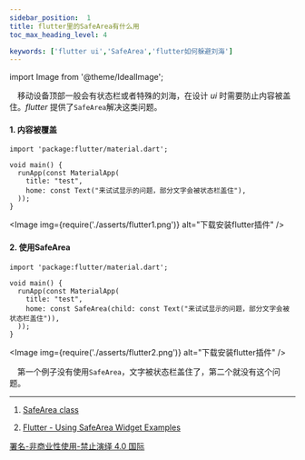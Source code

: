 ```yaml
---
sidebar_position:  1
title: flutter里的SafeArea有什么用
toc_max_heading_level: 4

keywords: ['flutter ui','SafeArea','flutter如何躲避刘海']
---
```


import Image from '@theme/IdealImage';

 移动设备顶部一般会有状态栏或者特殊的刘海，在设计 _ui_ 时需要防止内容被盖住。_flutter_ 提供了`SafeArea`解决这类问题。

#### 1. 内容被覆盖


    import 'package:flutter/material.dart';

    void main() {
      runApp(const MaterialApp(
        title: "test",
        home: const Text("来试试显示的问题，部分文字会被状态栏盖住"),
      ));
    }

<Image img={require('./asserts/flutter1.png')} alt="下载安装flutter插件" /> <br />

#### 2. 使用SafeArea


    import 'package:flutter/material.dart';

    void main() {
      runApp(const MaterialApp(
        title: "test",
        home: const SafeArea(child: const Text("来试试显示的问题，部分文字会被状态栏盖住")),
      ));
    }


<Image img={require('./asserts/flutter2.png')} alt="下载安装flutter插件" /> <br />



 第一个例子没有使用`SafeArea`，文字被状态栏盖住了，第二个就没有这个问题。

* * *

1.  [SafeArea class](https://api.flutter.dev/flutter/widgets/SafeArea-class.html)

2.  [Flutter - Using SafeArea Widget Examples](https://www.woolha.com/tutorials/flutter-using-safearea-widget-examples)

[署名-非商业性使用-禁止演绎 4.0 国际](https://creativecommons.org/licenses/by-nc-nd/4.0/deed.zh)
